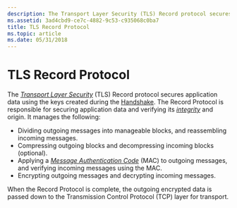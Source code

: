 ```yaml
---
description: The Transport Layer Security (TLS) Record protocol secures application data using the keys created during the Handshake.
ms.assetid: 3ad4cbd9-ce7c-4882-9c53-c935068c0ba7
title: TLS Record Protocol
ms.topic: article
ms.date: 05/31/2018
---
```


# TLS Record Protocol

The [*Transport Layer Security*](../secgloss/t-gly.md) (TLS) Record protocol secures application data using the keys created during the [Handshake](tls-handshake-protocol.md). The Record Protocol is responsible for securing application data and verifying its [*integrity*](../secgloss/i-gly.md) and origin. It manages the following:

-   Dividing outgoing messages into manageable blocks, and reassembling incoming messages.
-   Compressing outgoing blocks and decompressing incoming blocks (optional).
-   Applying a [*Message Authentication Code*](../secgloss/m-gly.md) (MAC) to outgoing messages, and verifying incoming messages using the MAC.
-   Encrypting outgoing messages and decrypting incoming messages.

When the Record Protocol is complete, the outgoing encrypted data is passed down to the Transmission Control Protocol (TCP) layer for transport.

 

 
